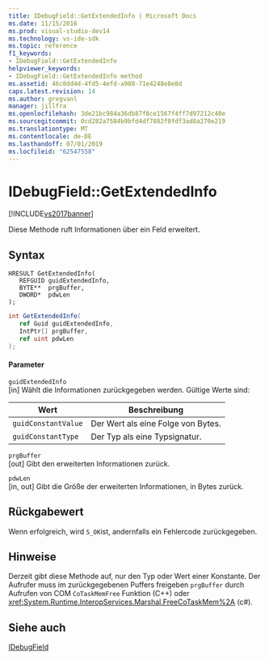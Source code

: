 ```yaml
---
title: IDebugField::GetExtendedInfo | Microsoft Docs
ms.date: 11/15/2016
ms.prod: visual-studio-dev14
ms.technology: vs-ide-sdk
ms.topic: reference
f1_keywords:
- IDebugField::GetExtendedInfo
helpviewer_keywords:
- IDebugField::GetExtendedInfo method
ms.assetid: 46c0dd4d-4fd5-4efd-a908-71e4248e8e8d
caps.latest.revision: 14
ms.author: gregvanl
manager: jillfra
ms.openlocfilehash: 3de21bc984a36db87f8ce1567f4ff7d97212c40e
ms.sourcegitcommit: 0cd282a7584b9bfd4df7882f8fdf3ad8a270e219
ms.translationtype: MT
ms.contentlocale: de-DE
ms.lasthandoff: 07/01/2019
ms.locfileid: "62547558"
---
```

# <a name="idebugfieldgetextendedinfo"></a>IDebugField::GetExtendedInfo
[!INCLUDE[vs2017banner](../../../includes/vs2017banner.md)]

Diese Methode ruft Informationen über ein Feld erweitert.  
  
## <a name="syntax"></a>Syntax  
  
```cpp#  
HRESULT GetExtendedInfo(   
   REFGUID guidExtendedInfo,  
   BYTE**  prgBuffer,  
   DWORD*  pdwLen  
);  
```  
  
```csharp  
int GetExtendedInfo(  
   ref Guid guidExtendedInfo,   
   IntPtr[] prgBuffer,   
   ref uint pdwLen  
);  
```  
  
#### <a name="parameters"></a>Parameter  
 `guidExtendedInfo`  
 [in] Wählt die Informationen zurückgegeben werden. Gültige Werte sind:  
  
|Wert|Beschreibung|  
|-----------|-----------------|  
|`guidConstantValue`|Der Wert als eine Folge von Bytes.|  
|`guidConstantType`|Der Typ als eine Typsignatur.|  
  
 `prgBuffer`  
 [out] Gibt den erweiterten Informationen zurück.  
  
 `pdwLen`  
 [in, out] Gibt die Größe der erweiterten Informationen, in Bytes zurück.  
  
## <a name="return-value"></a>Rückgabewert  
 Wenn erfolgreich, wird `S_OK`ist, andernfalls ein Fehlercode zurückgegeben.  
  
## <a name="remarks"></a>Hinweise  
 Derzeit gibt diese Methode auf, nur den Typ oder Wert einer Konstante. Der Aufrufer muss im zurückgegebenen Puffers freigeben `prgBuffer` durch Aufrufen von COM `CoTaskMemFree` Funktion (C++) oder <xref:System.Runtime.InteropServices.Marshal.FreeCoTaskMem%2A> (c#).  
  
## <a name="see-also"></a>Siehe auch  
 [IDebugField](../../../extensibility/debugger/reference/idebugfield.md)
